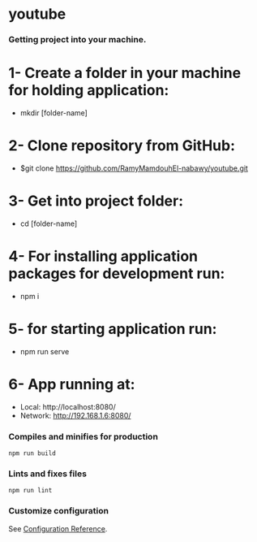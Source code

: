 # youtube

### Getting project into your machine.

# 1- Create a folder in your machine for holding application:
- mkdir [folder-name]


# 2- Clone repository from GitHub:
- $git clone https://github.com/RamyMamdouhEl-nabawy/youtube.git


# 3- Get into project folder:
- cd [folder-name]


# 4- For installing application packages for development run:
- npm i 


# 5- for starting application run:
- npm run serve


# 6- App running at:
- Local:   http://localhost:8080/
- Network: http://192.168.1.6:8080/


### Compiles and minifies for production
```
npm run build
```

### Lints and fixes files
```
npm run lint
```

### Customize configuration
See [Configuration Reference](https://cli.vuejs.org/config/).
